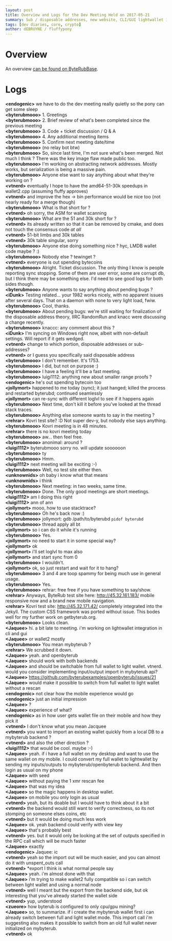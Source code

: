 ```yaml
---
layout: post
title: Overview and Logs for the Dev Meeting Held on 2017-05-21
summary: Sub / disposable addresses, new website, CLI/GUI lightwallet integration
tags: [dev diaries, core, crypto]
author: dEBRUYNE / fluffypony
---
```


# Overview  

An overview [can be found on ByteRubBase](https://byterubbase.com/wiki/DevMeeting_2017-05-21).  

# Logs  

**\<endogenic>** we have to do the dev meeting really quietly so the pony can get some sleep  
**\<byterubmooo>** 1.    Greetings  
**\<byterubmooo>** 2.    Brief review of what's been completed since the previous meeting  
**\<byterubmooo>** 3.    Code + ticket discussion / Q & A  
**\<byterubmooo>** 4.    Any additional meeting items  
**\<byterubmooo>** 5.    Confirm next meeting date/time  
**\<byterubmooo>** (no relay bot btw)  
**\<byterubmooo>** So, since last time, I'm not sure what's been merged. Not much I think ? There was the key image flaw made public too.  
**\<byterubmooo>** I'm working on abstracting network addresses. Mostly works, but serialization is being a massive pain.  
**\<byterubmooo>** Anyone else want to say anything about what they're working on ?  
**\<vtnerd>** eventually I hope to have the amd64-51-30k speedups in wallet2.cpp (assuming fluffy approves)  
**\<vtnerd>** and improve the hex -> bin performance would be nice too (not nearly ready for a merge though)  
**\<byterubmooo>** What is that short for ?  
**\<vtnerd>** oh sorry, the ASM for wallet scanning  
**\<byterubmooo>** What are the 51 and 30k short for ?  
**\<vtnerd>** its already written so that it can be removed by cmake, and does not touch the consensus code _at all_  
**\<vtnerd>** 51-bit limbs and 30k tables  
**\<vtnerd>** 30k table singular, sorry  
**\<byterubmooo>** Anyone else doing something nice ? hyc, LMDB wallet code maybe ? :)  
**\<byterubmooo>** Nobody else ? tewinget ?  
**\<vtnerd>** everyone is out spending bytecoins  
**\<byterubmooo>** Alright. Ticket discussion. The only thing I know is people reporting sync stopping. Some of them are user error, some are corrupt db, but I think there may be something else. I'd need to see good logs for both sides though.  
**\<byterubmooo>** Anyone wants to say anything about pending bugs ?  
**\<iDunk>** Testing related... your 1982 works nicely, with no apparent issues after several days. That on a daemon with none to very light load, fwiw.  
**\<byterubmooo>** Cool, thanks.  
**\<byterubmooo>** About pending bugs: we're still waiting for finalization of the disposable address theory, IIRC RandomRun and knacc were discussing a change recently.  
**\<byterubmooo>** knaccc: any comment about this ?  
**\<iDunk>** I'm syncing on Windows right now, albeit with non-default settings. Will report if it gets wedged.  
**\<vtnerd>** change to which portion, disposable addresses or sub-addresses?  
**\<vtnerd>** or I guess you specifically said disposable address  
**\<byterubmooo>** I don't remember. It's 1753.  
**\<byterubmooo>** I did, but not on purpose :)  
**\<byterubmooo>** I have a feeling it'll be a fast meeting.  
**\<byterubmooo>** luigi1112: anything new about smaller range proofs ?  
**\<endogenic>** he's out spending bytecoin too  
**\<jollymort>** happened to me today (sync); it just hanged; killed the process and restarted byterubd; continued seamlessly  
**\<jollymort>** can re-sync with different loglvl to see if it happens again  
**\<byterubmooo>** Next time, don't kill it before you've looked at the thread stack traces.  
**\<byterubmooo>** Anything else someone wants to say in the meeting ?  
**\<rehrar>** Kovri test site? :D Not super dev-y, but nobody else says anything.  
**\<byterubmooo>** Kovri meeting is in 48 minutes.  
**\<rehrar>** there is no kovri meeting today  
**\<byterubmooo>** aw... then feel free.  
**\<byterubmooo>** anonimal: around ?  
**\<luigi1112>** byterubmooo sorry no. will update soooooon  
**\<byterubmooo>** ty  
**\<byterubmooo>** Hmm.  
**\<luigi1112>** next meeting will be exciting :-)  
**\<byterubmooo>** Well, no test site either then.  
**\<unknownids>** oh baby i know what that means  
**\<unknownids>** i think  
**\<byterubmooo>** Next meeting: in two weeks, same time.  
**\<byterubmooo>** Done. The only good meetings are short meetings.  
**\<luigi1112>** am I doing this right  
**\<luigi1112>** ann of ann  
**\<jollymort>** mooo, how to use stacktrace?  
**\<byterubmooo>** Oh he's back now :)  
**\<byterubmooo>** jollymort: gdb /path/to/byterubd `pidof byterubd`  
**\<byterubmooo>** thread apply all bt  
**\<jollymort>** so i can do it while it's running  
**\<byterubmooo>** Yes.  
**\<jollymort>** no need to start it in some special way?  
**\<jollymort>** ok  
**\<jollymort>** i'll set loglvl to max also  
**\<jollymort>** and start sync from 0  
**\<byterubmooo>** I wouldn't.  
**\<jollymort>** ok, so just restart and wait for it to hang?  
**\<byterubmooo>** 3 and 4 are toop spammy for being much use in general usage.  
**\<byterubmooo>** Yes.  
**\<byterubmooo>** rehrar: free free if you have something to say/show.  
**\<rehrar>** Anyways, ByteRub test site here: http://45.32.161.183/ mobile responsive now and a brand new mobile navigation.  
**\<rehrar>** Kovri test site: http://45.32.171.42/ completely integrated into the Jekyll. The custom CSS framework was ported without issue. This bodes well for my further work on getbyterub.org.  
**\<byterubmooo>** Looks clean.  
**\<Jaquee>** hi. a bit late to meeting. i'm working on lightwallet integration in cli and gui  
**\<Jaquee>** or wallet2 mostly  
**\<byterubmooo>** You mean mybyterub ?  
**\<rehrar>** We scrubbed it down.  
**\<Jaquee>** yeah. and openbyterub  
**\<Jaquee>** should work with both backends  
**\<Jaquee>** and should be switchable from full wallet to light wallet. vtnerd. would you consider implementing input/output import in mybyterub api?  
**\<Jaquee>** https://github.com/byterubexamples/openbyterub/issues/21  
**\<Jaquee>** would make it possible to switch from full wallet to light wallet without a rescan  
**\<endogenic>** not clear how the mobile experience would go  
**\<endogenic>** just an initial impression  
**\<Jaquee>** ?  
**\<Jaquee>** experience of what?  
**\<endogenic>** as in how user gets wallet file on their mobile and how they pick it  
**\<vtnerd>** I don't know what you mean Jacquee  
**\<vtnerd>** you want to import an existing wallet quickly from a local DB to a mybyterub backend ?  
**\<vtnerd>** and also the other direction ?  
**\<luigi1112>** that would be cool. maybe :-)  
**\<Jaquee>** yeah. if i have a full wallet on my desktop and want to use the same wallet on my mobile. I could convert my full wallet to lightwallet by sending my inputs/outputs to mybyterub/openbyterub backend. And then login as usual on my phone  
**\<Jaquee>** with seed  
**\<Jaquee>** without paying the 1 xmr rescan fee  
**\<Jaquee>** that was my idea  
**\<Jaquee>** so the magic happens in desktop wallet.  
**\<Jaquee>** on mobile you only login as usual  
**\<vtnerd>** yeah, but its doable but I would have to think about it a bit  
**\<vtnerd>** the backend would still want to verify correctness, so its not stomping on someone elses coins, etc  
**\<vtnerd>** but it would be doing much less work  
**\<Jaquee>** ok. yeah backend could verify with view key  
**\<Jaquee>** that's probably best  
**\<vtnerd>** yes. but it would only be looking at the set of outputs specified in the RPC call which will be much faster  
**\<Jaquee>** exactly  
**\<endogenic>** Jaquee: ic  
**\<vtnerd>** yeah so the import out will be much easier, and you can almost do it with unspent_outs call  
**\<vtnerd>** *export I think is what normal people say  
**\<Jaquee>** yeah. i'm almost done with that  
**\<Jaquee>** i'm trying to make wallet2 fully compatible so i can switch between light wallet and using a normal node  
**\<vtnerd>** well I meant but the export from the backend side, but ok interesting that you've already started the wallet side  
**\<vtnerd>** yup, understood  
**\<zueore>** how byterub is configured to only cpu/gpu mining?  
**\<Jaquee>** so, to summarize. if i create the mybyterub wallet first i can already switch between full and light wallet mode. This import call i'm suggesting also makes it possible to switch from an old full wallet never initialized on mybyterub.  
**\<vtnerd>** ok  